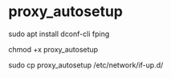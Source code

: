 # proxy_autosetup

sudo apt install dconf-cli fping

chmod +x proxy_autosetup

sudo cp proxy_autosetup /etc/network/if-up.d/
